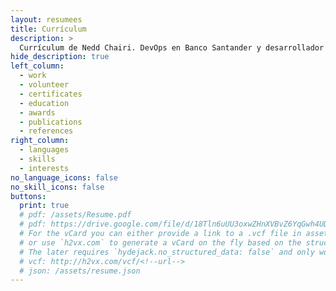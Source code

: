 ```yaml
---
layout: resumees
title: Currículum
description: >
  Currículum de Nedd Chairi. DevOps en Banco Santander y desarrollador de software autodidacta.
hide_description: true
left_column:
  - work
  - volunteer
  - certificates
  - education
  - awards
  - publications
  - references
right_column:
  - languages
  - skills
  - interests
no_language_icons: false
no_skill_icons: false
buttons:
  print: true
  # pdf: /assets/Resume.pdf
  # pdf: https://drive.google.com/file/d/18Tln6uUU3oxwZHnXVBvZ6YqGwh4UDX3t/view?usp=sharing
  # For the vCard you can either provide a link to a .vcf file in assets (see `pdf` above),
  # or use `h2vx.com` to generate a vCard on the fly based on the structured data of the resume page.
  # The later requires `hydejack.no_structured_data: false` and only works once the site is deployed to a public URL.
  # vcf: http://h2vx.com/vcf/<!--url-->
  # json: /assets/resume.json
---
```

